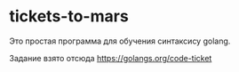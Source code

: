 # tickets-to-mars
Это простая программа для обучения синтаксису golang.

Задание взято отсюда https://golangs.org/code-ticket
